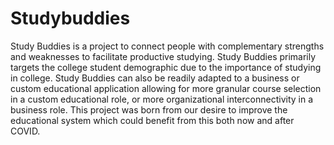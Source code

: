 # Studybuddies

Study Buddies is a project to connect people with complementary strengths and weaknesses to facilitate productive studying. Study Buddies primarily targets the college student demographic due to the importance of studying in college. Study Buddies can also be readily adapted to a business or custom educational application allowing for more granular course selection in a custom educational role, or more organizational interconnectivity in a business role. This project was born from our desire to improve the educational system which could benefit from this both now and after COVID. 
